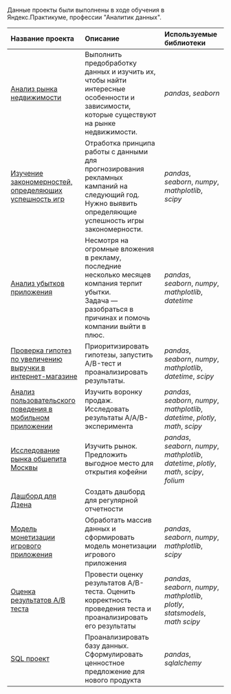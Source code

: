 Данные проекты были выполнены в ходе обучения в Яндекс.Практикуме, профессии "Аналитик данных".

| Название проекта | Описание | Используемые библиотеки | 
| :---------------------- | :---------------------- | :---------------------- |
| [Анализ рынка недвижимости](sale_of_apartments) | Выполнить предобработку данных и изучить их, чтобы найти интересные особенности и зависимости, которые существуют на рынке недвижимости.| *pandas*, *seaborn* |
  [Изучение закономерностей, определяющих успешность игр](prediction_and_analysis_console_games) | Отработка принципа работы с данными для прогнозирования рекламных кампаний на следующий год. Нужно выявить определяющие успешность игры закономерности. | *pandas*, *seaborn*, *numpy*, *mathplotlib*, *scipy* |
  [Анализ убытков приложения](business_metrics_advertisment) | Несмотря на огромные вложения в рекламу, последние несколько месяцев компания терпит убытки. <br> Задача — разобраться в причинах и помочь компании выйти в плюс. | *pandas*, *seaborn*, *numpy*, *mathplotlib*, *datetime* |
  [Проверка гипотез по увеличению выручки в интернет-магазине](hypothesis_and_ab_test) | Приоритизировать гипотезы, запустить A/B-тест и проанализировать результаты.| *pandas*, *seaborn*, *numpy*, *mathplotlib*, *datetime*, *scipy* |
  [Анализ пользовательского поведения в мобильном приложении](startup_funnel_and_aab_test) | Изучить воронку продаж. Исследовать результаты A/A/B-эксперимента| *pandas*, *seaborn*, *numpy*, *mathplotlib*, *datetime*, *plotly*, *math*, *scipy* |
  [Исследование рынка общепита Москвы](opening_of_cafe) | Изучить рынок. Предложить выгодное место для открытия кофейни | *pandas*, *seaborn*, *numpy*, *mathplotlib*, *datetime*, *plotly*, *math*, *scipy*, *folium*
  [Дашборд для Дзена](dashboard_for_DZEN) | Создать дашборд для регулярной отчетности
  [Модель монетизации игрового приложения](monetization_model_mobile_game) | Обработать массив данных и сформировать модель монетизации игрового приложения | *pandas*, *seaborn*, *numpy*, *mathplotlib*, *scipy*
  [Оценка результатов A/B теста](analasys_of_AB_test) | Провести оценку результатов A/B-теста. Оценить корректность проведения теста и проанализировать его результаты | *pandas*, *seaborn*, *numpy*, *mathplotlib*, *plotly*, *statsmodels*, *math* *scipy*
[SQL проект](SQL_project) | Проанализировать базу данных. Сформулировать ценностное предложение для нового продукта | *pandas*, *sqlalchemy*